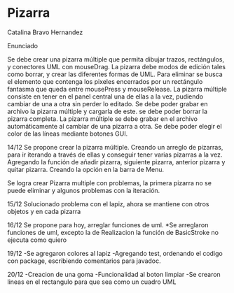 # Pizarra

Catalina Bravo Hernandez

Enunciado

Se debe crear una pizarra múltiple que permita dibujar trazos, rectángulos, y conectores UML con mouseDrag. La pizarra debe modos de edición tales como borrar, y crear las diferentes formas de UML. Para eliminar se busca el elemento que contenga los pixeles encerrados por un rectángulo fantasma que queda entre mousePress y mouseRelease. La pizarra múltiple consiste en tener en el panel central una de ellas a la vez, pudiendo cambiar de una a otra sin perder lo editado. Se debe poder grabar en archivo la pizarra múltiple y cargarla de este. se debe poder borrar la pizarra completa. La pizarra múltiple se debe grabar en el archivo automáticamente al cambiar de una pizarra a otra. Se debe poder elegir el color de las líneas mediante botones GUI.

14/12
Se propone crear la pizarra múltiple.
Creando un arreglo de pizarras, para ir iterando a través de ellas y conseguir tener varias pizarras a la vez.
Agregando la función de añadir pizarra, siguiente pizarra, anterior pizarra y quitar pizarra.
Creando la opción en la barra de Menu.

Se logra crear Pizarra multiple con problemas, la primera pizarra no se puede eliminar y algunos problemas con la iteración.


15/12
Solucionado problema con el lapiz, ahora se mantiene con otros objetos y en cada pizarra

16/12
Se propone para hoy, arreglar funciones de uml.
*Se arreglaron funciones de uml, excepto la de Realizacion la función de BasicStroke no ejecuta como quiero

19/12
-Se agregaron colores al lapiz
-Agregando test, ordenando el codigo con package, escribiendo comentarios para javadoc.

20/12
-Creacion de una goma
-Funcionalidad al boton limpiar
-Se crearon lineas en el rectangulo para que sea como un cuadro UML

